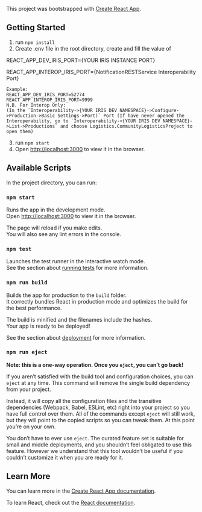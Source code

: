 This project was bootstrapped with [Create React App](https://github.com/facebook/create-react-app).

## Getting Started

1. run `npm install`
2. Create .env file in the root directory, create and fill the value of 

REACT_APP_DEV_IRIS_PORT={YOUR IRIS INSTANCE PORT}

REACT_APP_INTEROP_IRIS_PORT={NotificationRESTService Interoperability Port}

```
Example:
REACT_APP_DEV_IRIS_PORT=52774
REACT_APP_INTEROP_IRIS_PORT=9999
N.B. For Interop Only:
(In the `Interoperability->{YOUR IRIS DEV NAMESPACE}->Configure->Production->Basic Settings->Port)` Port (If have never opened the Interoperability, go to `Interoperability->{YOUR IRIS DEV NAMESPACE}->List->Productions` and choose Logistics.CommunityLogisticsProject to open them)
```
3. run `npm start`
4. Open [http://localhost:3000](http://localhost:3000) to view it in the browser.

## Available Scripts

In the project directory, you can run:

### `npm start`

Runs the app in the development mode.<br>
Open [http://localhost:3000](http://localhost:3000) to view it in the browser.

The page will reload if you make edits.<br>
You will also see any lint errors in the console.

### `npm test`

Launches the test runner in the interactive watch mode.<br>
See the section about [running tests](https://facebook.github.io/create-react-app/docs/running-tests) for more information.

### `npm run build`

Builds the app for production to the `build` folder.<br>
It correctly bundles React in production mode and optimizes the build for the best performance.

The build is minified and the filenames include the hashes.<br>
Your app is ready to be deployed!

See the section about [deployment](https://facebook.github.io/create-react-app/docs/deployment) for more information.

### `npm run eject`

**Note: this is a one-way operation. Once you `eject`, you can’t go back!**

If you aren’t satisfied with the build tool and configuration choices, you can `eject` at any time. This command will remove the single build dependency from your project.

Instead, it will copy all the configuration files and the transitive dependencies (Webpack, Babel, ESLint, etc) right into your project so you have full control over them. All of the commands except `eject` will still work, but they will point to the copied scripts so you can tweak them. At this point you’re on your own.

You don’t have to ever use `eject`. The curated feature set is suitable for small and middle deployments, and you shouldn’t feel obligated to use this feature. However we understand that this tool wouldn’t be useful if you couldn’t customize it when you are ready for it.

## Learn More

You can learn more in the [Create React App documentation](https://facebook.github.io/create-react-app/docs/getting-started).

To learn React, check out the [React documentation](https://reactjs.org/).
